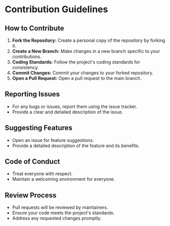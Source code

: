 # Contribution Guidelines

## How to Contribute
1. **Fork the Repository:** Create a personal copy of the repository by forking it.
2. **Create a New Branch:** Make changes in a new branch specific to your contributions.
3. **Coding Standards:** Follow the project's coding standards for consistency.
4. **Commit Changes:** Commit your changes to your forked repository.
5. **Open a Pull Request:** Open a pull request to the main branch.

## Reporting Issues
- For any bugs or issues, report them using the issue tracker.
- Provide a clear and detailed description of the issue.

## Suggesting Features
- Open an issue for feature suggestions.
- Provide a detailed description of the feature and its benefits.

## Code of Conduct
- Treat everyone with respect.
- Maintain a welcoming environment for everyone.

## Review Process
- Pull requests will be reviewed by maintainers.
- Ensure your code meets the project's standards.
- Address any requested changes promptly.
